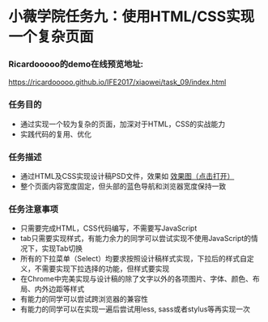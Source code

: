 # 小薇学院任务九：使用HTML/CSS实现一个复杂页面
### Ricardooooo的demo在线预览地址:
https://ricardooooo.github.io/IFE2017/xiaowei/task_09/index.html

### 任务目的
* 通过实现一个较为复杂的页面，加深对于HTML，CSS的实战能力
* 实践代码的复用、优化

### 任务描述
* 通过HTML及CSS实现设计稿PSD文件，效果如 [效果图（点击打开）](http://7xrp04.com1.z0.glb.clouddn.com/task_1_9_2.jpg)
* 整个页面内容宽度固定，但头部的蓝色导航和浏览器宽度保持一致

### 任务注意事项
* 只需要完成HTML，CSS代码编写，不需要写JavaScript
* tab只需要实现样式，有能力余力的同学可以尝试实现不使用JavaScript的情况下，实现Tab切换
* 所有的下拉菜单（Select）均要求按照设计稿样式实现，下拉后的样式自定义，不需要实现下拉选择的功能，但样式要实现
* 在Chrome中完美实现与设计稿的除了文字以外的各项图片、字体、颜色、布局、内外边距等样式
* 有能力的同学可以尝试跨浏览器的兼容性
* 有能力的同学可以在实现一遍后尝试用less, sass或者stylus等再实现一次
